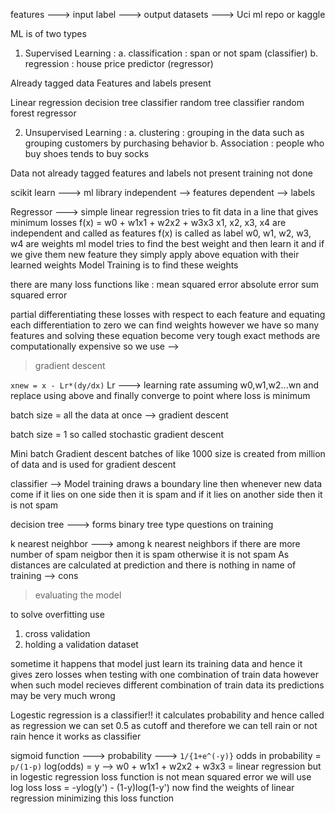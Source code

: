 features ---> input
label ---> output
datasets ---> Uci ml repo or kaggle

ML is of two types

1. Supervised Learning :
   a. classification : span or not spam (classifier)
   b. regression : house price predictor (regressor)

Already tagged data
Features and labels present

Linear regression
decision tree classifier
random tree classifier
random forest regressor

2. Unsupervised Learning :
   a. clustering : grouping in the data such as grouping customers by purchasing behavior
   b. Association : people who buy shoes tends to buy socks

Data not already tagged
features and labels not present
training not done

scikit learn ---> ml library
independent --> features
dependent --> labels

Regressor --->
simple linear regression tries to fit data in a line that gives minimum losses
f(x) = w0 + w1x1 + w2x2 + w3x3
x1, x2, x3, x4 are independent and called as features
f(x) is called as label
w0, w1, w2, w3, w4 are weights
ml model tries to find the best weight and then learn it and if we give them new
feature they simply apply above equation with their learned weights
Model Training is to find these weights

there are many loss functions like :
mean squared error
absolute error
sum squared error

partial differentiating these losses with respect to each feature and equating each
differentiation to zero we can find weights
however we have so many features and solving these equation become very tough
exact methods are computationally expensive so we use -->

> gradient descent

`xnew = x - Lr*(dy/dx)`
Lr ---> learning rate
assuming w0,w1,w2...wn and replace using above and finally converge to point where loss is minimum

batch size = all the data at once --> gradient descent

batch size = 1 so called stochastic gradient descent

Mini batch Gradient descent
batches of like 1000 size is created from million of data and is used for gradient descent

classifier -->
Model training draws a boundary line
then whenever new data come if it lies on one side then it is spam and if it lies on another
side then it is not spam

decision tree ---> forms binary tree type questions on training

k nearest neighbor ---> among k nearest neighbors if there are more number of spam neigbor then it is spam otherwise it is not spam
As distances are calculated at prediction and there is nothing in name of training --> cons

> evaluating the model

to solve overfitting use

1. cross validation
2. holding a validation dataset

sometime it happens that model just learn its training data and hence it gives zero losses when testing with one combination of train data
however when such model recieves different combination of train data its predictions may be very much wrong

Logestic regression is a classifier!!
it calculates probability and hence called as regression
we can set 0.5 as cutoff and therefore we can tell rain or not rain
hence it works as classifier

sigmoid function ---> probability ---> `1/{1+e^(-y)}`
odds in probability = `p/(1-p)`
log(odds) = y --> w0 + w1x1 + w2x2 + w3x3 = linear regression
but in logestic regression loss function is not mean squared error
we will use log loss
loss = -ylog(y') - (1-y)log(1-y')
now find the weights of linear regression minimizing this loss function

